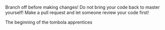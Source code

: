 Branch off before making changes!
Do not bring your code back to master yourself!
Make a pull request and let someone review your code first!
	
The beginning of the tombola apprentices 
